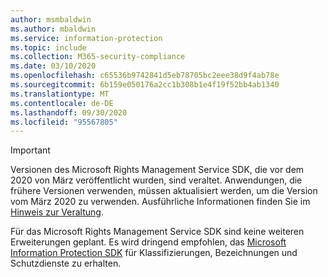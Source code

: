 ```yaml
---
author: msmbaldwin
ms.author: mbaldwin
ms.service: information-protection
ms.topic: include
ms.collection: M365-security-compliance
ms.date: 03/10/2020
ms.openlocfilehash: c65536b9742841d5eb78705bc2eee38d9f4ab78e
ms.sourcegitcommit: 6b159e050176a2cc1b308b1e4f19f52bb4ab1340
ms.translationtype: MT
ms.contentlocale: de-DE
ms.lasthandoff: 09/30/2020
ms.locfileid: "95567805"
---
```

> [!IMPORTANT]
> Versionen des Microsoft Rights Management Service SDK, die vor dem 2020 von März veröffentlicht wurden, sind veraltet. Anwendungen, die frühere Versionen verwenden, müssen aktualisiert werden, um die Version vom März 2020 zu verwenden. Ausführliche Informationen finden Sie im [Hinweis zur Veraltung](../develop/deprecation-notice.md).
>
> Für das Microsoft Rights Management Service SDK sind keine weiteren Erweiterungen geplant. Es wird dringend empfohlen, das [Microsoft Information Protection SDK](/information-protection/develop/overview) für Klassifizierungen, Bezeichnungen und Schutzdienste zu erhalten.